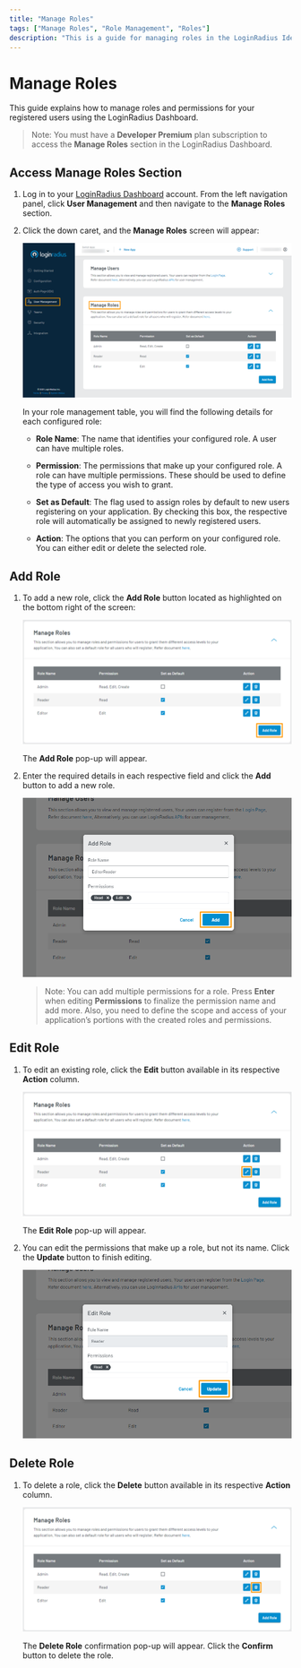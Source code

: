 ```yaml
---
title: "Manage Roles"
tags: ["Manage Roles", "Role Management", "Roles"]
description: "This is a guide for managing roles in the LoginRadius Identity Platform."
---
```


# Manage Roles

This guide explains how to manage roles and permissions for your registered users using the LoginRadius Dashboard.

> Note: You must have a **Developer Premium** plan subscription to access the **Manage Roles** section in the LoginRadius Dashboard.


## Access Manage Roles Section

1. Log in to your [LoginRadius Dashboard](https://dashboard.loginradius.com/dashboard) account. From the left navigation panel, click **User Management** and then navigate to the **Manage Roles** section.

2. Click the down caret, and the **Manage Roles** screen will appear:

   ![alt_text](../../assets/blog-common/manage-roles.png "image_tooltip")

   In your role management table, you will find the following details for each configured role:

   * **Role Name**: The name that identifies your configured role. A user can have multiple roles.

   * **Permission**: The permissions that make up your configured role. A role can have multiple permissions. These should be used to define the type of access you wish to grant.

   * **Set as Default**: The flag used to assign roles by default to new users registering on your application. By checking this box, the respective role will automatically be assigned to newly registered users.

   * **Action**: The options that you can perform on your configured role. You can either edit or delete the selected role.

## Add Role

1. To add a new role, click the **Add Role** button located as highlighted on the bottom right of the screen:

   ![alt_text](images/add-role-button.png "image_tooltip")

   The **Add Role** pop-up will appear.

2. Enter the required details in each respective field and click the **Add** button to add a new role.

   ![alt_text](images/add-role-popup.png "image_tooltip")

   > Note: You can add multiple permissions for a role. Press **Enter** when editing **Permissions** to finalize the permission name and add more. Also, you need to define the scope and access of your application’s portions with the created roles and permissions.

## Edit Role

1. To edit an existing role, click the **Edit** button available in its respective **Action** column.

   ![alt_text](images/edit-role-button.png "image_tooltip")

   The **Edit Role** pop-up will appear.

2. You can edit the permissions that make up a role, but not its name. Click the **Update** button to finish editing.

   ![alt_text](images/edit-role-popup.png "image_tooltip")

## Delete Role

1. To delete a role, click the **Delete** button available in its respective **Action** column.

   ![alt_text](images/delete-role-button.png "image_tooltip")

   The **Delete Role** confirmation pop-up will appear. Click the **Confirm** button to delete the role.
